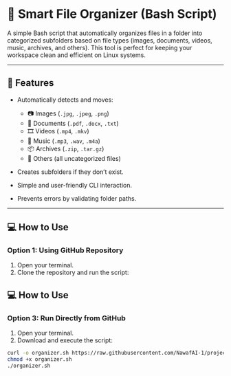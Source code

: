 # 📁 Smart File Organizer (Bash Script)

A simple Bash script that automatically organizes files in a folder into categorized subfolders based on file types (images, documents, videos, music, archives, and others). This tool is perfect for keeping your workspace clean and efficient on Linux systems.

---

## 📌 Features

- Automatically detects and moves:
  - 📷 Images (`.jpg`, `.jpeg`, `.png`)
  - 📄 Documents (`.pdf`, `.docx`, `.txt`)
  - 🎞️ Videos (`.mp4`, `.mkv`)
  - 🎵 Music (`.mp3`, `.wav`, `.m4a`)
  - 📦 Archives (`.zip`, `.tar.gz`)
  - 🧩 Others (all uncategorized files)

- Creates subfolders if they don’t exist.
- Simple and user-friendly CLI interaction.
- Prevents errors by validating folder paths.

---

## 💻 How to Use

### Option 1: Using GitHub Repository

1. Open your terminal.
2. Clone the repository and run the script:

## 💻 How to Use

### Option 3: Run Directly from GitHub

1. Open your terminal.
2. Download and execute the script:

```bash
curl -o organizer.sh https://raw.githubusercontent.com/NawafAI-1/project/003bb25ed7214cc3952712b4447b385891ac324c/Project.txt
chmod +x organizer.sh
./organizer.sh

